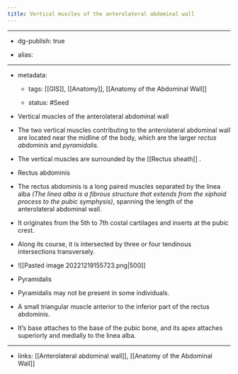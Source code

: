 ```yaml
---
title: Vertical muscles of the anterolateral abdominal wall
---
```


- --

- dg-publish: true

- alias:

- --

- metadata:
	 - tags: [[GIS]], [[Anatomy]], [[Anatomy of the Abdominal Wall]]

	 - status: #Seed 

- Vertical muscles of the anterolateral abdominal wall

- The two vertical muscles contributing to the anterolateral abdominal wall are located near the midline of the body, which are the larger *rectus abdominis* and *pyramidalis.*

- The vertical muscles are surrounded by the [[Rectus sheath]] .

- Rectus abdominis

- The rectus abdominis is a long paired muscles separated by the linea alba *(The linea alba is a fibrous structure that extends from the xiphoid process to the pubic symphysis)*, spanning the length of the anterolateral abdominal wall.

- It originates from the 5th to 7th costal cartilages and inserts at the pubic crest.

- Along its course, it is intersected by three or four tendinous intersections transversely.

- ![[Pasted image 20221219155723.png|500]]

- Pyramidalis

- Pyramidalis may not be present in some individuals.

- A small triangular muscle anterior to the inferior part of the rectus abdominis.

- It’s base attaches to the base of the pubic bone, and its apex attaches superiorly and medially to the linea alba.

- --

- links: [[Anterolateral abdominal wall]], [[Anatomy of the Abdominal Wall]]
